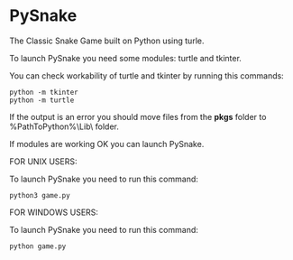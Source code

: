 # PySnake

The Classic Snake Game built on Python using turle.

To launch PySnake you need some modules: turtle and tkinter.

You can check workability of turtle and tkinter by running this commands:

	python -m tkinter
	python -m turtle

If the output is an error you should move files from the __pkgs__ folder to %PathToPython%\Lib\ folder.

If modules are working OK you can launch PySnake.

FOR UNIX USERS:

To launch PySnake you need to run this command:

	python3 game.py

FOR WINDOWS USERS:

To launch PySnake you need to run this command:

	python game.py





